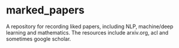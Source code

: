 # marked_papers
A repository for recording liked papers, including NLP, machine/deep learning and mathematics.
The resources include arxiv.org, acl and sometimes google scholar.

